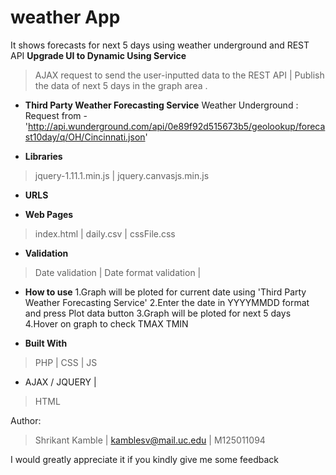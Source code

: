 # weather App
It shows forecasts for next 5 days using weather underground and REST API
**Upgrade UI to Dynamic Using Service**
 >AJAX request to send the user-inputted data to the REST API |
 >Publish the  data of next 5 days in the graph area .

* **Third Party Weather Forecasting Service** 
Weather Underground : Request from - 'http://api.wunderground.com/api/0e89f92d515673b5/geolookup/forecast10day/q/OH/Cincinnati.json'

* **Libraries** 
>jquery-1.11.1.min.js | 
>jquery.canvasjs.min.js

* **URLS**
<baseurl>


* **Web Pages** 

>index.html |
>daily.csv |
>cssFile.css

* **Validation** 
>Date validation |
>Date format validation |

* **How to use** 
1.Graph will be ploted for current date using 'Third Party Weather Forecasting Service'
2.Enter the date in YYYYMMDD format and press Plot data button
3.Graph will be ploted for next 5 days
4.Hover on graph to check TMAX TMIN 

* **Built With** 
>PHP |
>CSS
 |
>JS
 - AJAX / JQUERY |
>HTML


Author:

>Shrikant Kamble
 | kamblesv@mail.uc.edu
 | M125011094



I would greatly appreciate it if you kindly give me some feedback
